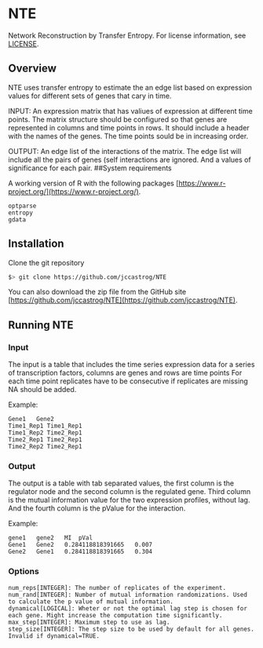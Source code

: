 # NTE
Network Reconstruction by Transfer Entropy. For license information, see 
[LICENSE](./LICENSE).

## Overview

NTE uses transfer entropy to estimate the an edge list based on expression values for different sets of genes that cary in time.

INPUT: An expression matrix that has valiues of expression at different time points. The matrix structure should be configured so that genes are represented in columns and time points in rows. It should include a header with the names of the genes. The time points sould be in increasing order.

OUTPUT: An edge list of the interactions of the matrix. The edge list will include all the pairs of genes (self interactions are ignored. And a values of significance for each pair.
##System requirements

A working version of R with the following packages [https://www.r-project.org/](https://www.r-project.org/).

	optparse
	entropy
	gdata

## Installation

Clone the git repository

   ```bash
   $> git clone https://github.com/jccastrog/NTE
   ``` 

You can also download the zip file from the GitHub site [https://github.com/jccastrog/NTE](https://github.com/jccastrog/NTE).

## Running NTE

### Input

The input is a table that includes the time series expression data for a series of transcription factors, columns are genes and rows are time points For each time point replicates have to be consecutive if replicates are missing NA should be added.

Example:

	Gene1	Gene2
	Time1_Rep1 Time1_Rep1
	Time1_Rep2 Time2_Rep1
	Time2_Rep1 Time2_Rep1
	Time2_Rep2 Time2_Rep1

### Output

The output is a table with tab separated values, the first column is the regulator node and the second column is the regulated gene. Third column is the mutual information value for the two expression profiles, without lag. And the fourth column is the pValue for the interaction.

Example:

	gene1	gene2	MI	pVal
	Gene1	Gene2	0.284118818391665	0.007
	Gene2	Gene1	0.284118818391665	0.304

### Options

	num_reps[INTEGER]: The number of replicates of the experiment.
	num_rand[INTEGER]: Number of mutual information randomizations. Used to calculate the p value of mutual information.
	dynamical[LOGICAL]: Wheter or not the optimal lag step is chosen for each gene. Might increase the computation time significantly.
	max_step[INTEGER]: Maximum step to use as lag.
	step_size[INTEGER]: The step size to be used by default for all genes. Invalid if dynamical=TRUE.
